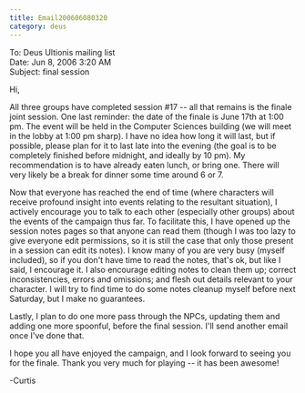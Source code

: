 ```yaml
---
title: Email200606080320
category: deus
---
```

To: Deus Ultionis mailing list
<br>Date: Jun 8, 2006 3:20 AM
<br>Subject: final session

Hi,

All three groups have completed session #17 -- all that remains is the finale joint session. One last reminder: the date of the finale is June 17th at 1:00 pm. The event will be held in the Computer Sciences building (we will meet in the lobby at 1:00 pm sharp). I have no idea how long it will last, but if possible, please plan for it to last late into the evening (the goal is to be completely finished before midnight, and ideally by 10 pm). My recommendation is to have already eaten lunch, or bring one. There will very likely be a break for dinner some time around 6 or 7.

Now that everyone has reached the end of time (where characters will receive profound insight into events relating to the resultant situation), I actively encourage you to talk to each other (especially other groups) about the events of the campaign thus far. To facilitate this, I have opened up the session notes pages so that anyone can read them (though I was too lazy to give everyone edit permissions, so it is still the case that only those present in a session can edit its notes). I know many of you are very busy (myself included), so if you don't have time to read the notes, that's ok, but like I said, I encourage it. I also encourage editing notes to clean them up; correct inconsistencies, errors and omissions; and flesh out details relevant to your character. I will try to find time to do some notes cleanup myself before next Saturday, but I make no guarantees.

Lastly, I plan to do one more pass through the NPCs, updating them and adding one more spoonful, before the final session. I'll send another email once I've done that.

I hope you all have enjoyed the campaign, and I look forward to seeing you for the finale. Thank you very much for playing -- it has been awesome!

-Curtis
